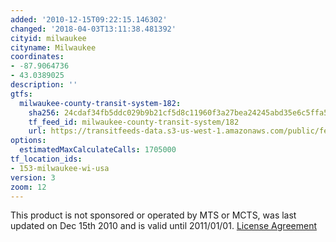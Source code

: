```yaml
---
added: '2010-12-15T09:22:15.146302'
changed: '2018-04-03T13:11:38.481392'
cityid: milwaukee
cityname: Milwaukee
coordinates:
- -87.9064736
- 43.0389025
description: ''
gtfs:
  milwaukee-county-transit-system-182:
    sha256: 24cdaf34fb5ddc029b9b21cf5d8c11960f3a27bea24245abd35e6c5ffa5c6123
    tf_feed_id: milwaukee-county-transit-system/182
    url: https://transitfeeds-data.s3-us-west-1.amazonaws.com/public/feeds/milwaukee-county-transit-system/182/20180325/gtfs.zip
options:
  estimatedMaxCalculateCalls: 1705000
tf_location_ids:
- 153-milwaukee-wi-usa
version: 3
zoom: 12
---
```


This product is not sponsored or operated by MTS or MCTS, was last updated on Dec 15th 2010 and is valid until 2011/01/01. [License Agreement](http://kamino.mcts.org/gtfs/)
